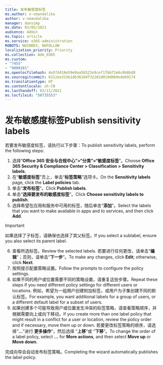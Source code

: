 ```yaml
---
title: 发布敏感度标签
ms.author: v-smandalika
author: v-smandalika
manager: dansimp
ms.date: 03/05/2021
audience: Admin
ms.topic: article
ms.service: o365-administration
ROBOTS: NOINDEX, NOFOLLOW
localization_priority: Priority
ms.collection: Adm_O365
ms.custom:
- "7455"
- "9000181"
ms.openlocfilehash: 4a5fd418e59e9aa56522e9cef17bb72e6c8b8bd8
ms.sourcegitcommit: 6312ee31561db36104f32282d019d069ede69174
ms.translationtype: HT
ms.contentlocale: zh-CN
ms.lasthandoff: 03/11/2021
ms.locfileid: "50735553"
---
```

# <a name="publish-sensitivity-labels"></a><span data-ttu-id="92ecf-102">发布敏感度标签</span><span class="sxs-lookup"><span data-stu-id="92ecf-102">Publish sensitivity labels</span></span>

<span data-ttu-id="92ecf-103">若要发布敏感度标签，请执行以下步骤：</span><span class="sxs-lookup"><span data-stu-id="92ecf-103">To publish sensitivity labels, perform the following steps:</span></span>

1. <span data-ttu-id="92ecf-104">选择“**Office 365 安全与合规中心”>“分类”>“敏感度标签**”。</span><span class="sxs-lookup"><span data-stu-id="92ecf-104">Choose **Office 365 Security & Compliance Center > Classification > Sensitivity labels**.</span></span>
2. <span data-ttu-id="92ecf-105">在“**敏感度标签**”页上，单击“**标签策略**”选项卡。</span><span class="sxs-lookup"><span data-stu-id="92ecf-105">On the **Sensitivity labels** page, click the **Label policies** tab.</span></span>
3. <span data-ttu-id="92ecf-106">单击“**发布标签**”。</span><span class="sxs-lookup"><span data-stu-id="92ecf-106">Click **Publish labels**.</span></span>
4. <span data-ttu-id="92ecf-107">单击“**选择要发布的敏感度标签**”。</span><span class="sxs-lookup"><span data-stu-id="92ecf-107">Click **Choose sensitivity labels to publish**.</span></span> 
5. <span data-ttu-id="92ecf-108">选择希望在应用和服务中可用的标签，随后单击“**添加**”。</span><span class="sxs-lookup"><span data-stu-id="92ecf-108">Select the labels that you want to make available in apps and to services, and then click **Add**.</span></span>
> [!IMPORTANT]
> <span data-ttu-id="92ecf-109">如果选择了子标签，请确保也选择了其父标签。</span><span class="sxs-lookup"><span data-stu-id="92ecf-109">If you select a sublabel, ensure you also select its parent label.</span></span>
6. <span data-ttu-id="92ecf-110">查看所选标签。</span><span class="sxs-lookup"><span data-stu-id="92ecf-110">Review the selected labels.</span></span> <span data-ttu-id="92ecf-111">若要进行任何更改，请单击“**编辑**”；否则，请单击“**下一步**”。</span><span class="sxs-lookup"><span data-stu-id="92ecf-111">To make any changes, click **Edit**; otherwise, click **Next**.</span></span>
7. <span data-ttu-id="92ecf-112">按照提示配置策略设置。</span><span class="sxs-lookup"><span data-stu-id="92ecf-112">Follow the prompts to configure the policy settings.</span></span>
8. <span data-ttu-id="92ecf-113">如果不同的用户或位置需要不同的策略设置，请重复这些步骤。</span><span class="sxs-lookup"><span data-stu-id="92ecf-113">Repeat these steps if you need different policy settings for different users or locations.</span></span> <span data-ttu-id="92ecf-114">例如，希望为一组用户创建附加标签，或用户为子集创建不同的默认标签。</span><span class="sxs-lookup"><span data-stu-id="92ecf-114">For example, you want additional labels for a group of users, or a different default label for a subset of users.</span></span>
9. <span data-ttu-id="92ecf-115">如果创建多个可能导致用户或位置发生冲突的标签策略，请查看策略顺序，并根据需要向上或向下移动。</span><span class="sxs-lookup"><span data-stu-id="92ecf-115">If you create more than one label policy that might result in a conflict for a user or location, review the policy order and if necessary, move them up or down.</span></span> <span data-ttu-id="92ecf-116">若要更改标签策略的顺序，请选择“**...**”进行 **更多操作**”，然后选择 “**上移**”或 “**下移**”。</span><span class="sxs-lookup"><span data-stu-id="92ecf-116">To change the order of a label policy, select **...** for **More actions**, and then select **Move up** or **Move down**.</span></span>

<span data-ttu-id="92ecf-117">完成向导会自动发布标签策略。</span><span class="sxs-lookup"><span data-stu-id="92ecf-117">Completing the wizard automatically publishes the label policy.</span></span>

